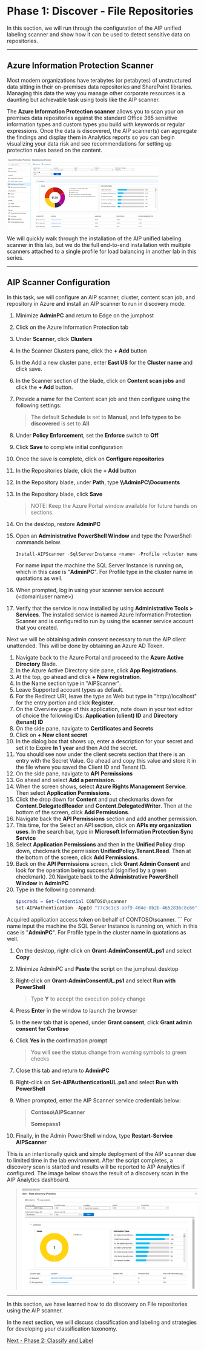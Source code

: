 <page title="Discover (Hands On)" />

# Phase 1: Discover - File Repositories

In this section, we will run through the configuration of the AIP unified labeling scanner and show how it can be used to detect sensitive data on repositories.

---
## Azure Information Protection Scanner

Most modern organizations have terabytes (or petabytes) of unstructured data sitting in their on-premises data repositories and SharePoint libraries. Managing this data the way you manage other corporate resources is a daunting but achievable task using tools like the AIP scanner.

The **Azure Information Protection scanner** allows you to scan your on premises data repositories against the standard Office 365 sensitive information types and custom types you build with keywords or regular expressions. Once the data is discovered, the AIP scanner(s) can aggregate the findings and display them in Analytics reports so you can begin visualizing your data risk and see recommendations for setting up protection rules based on the content.

![discovery](./media/discovery.png)

We will quickly walk through the installation of the AIP unified labeling scanner in this lab, but we do the full end-to-end installation with multiple scanners attached to a single profile for load balancing in another lab in this series.

---
## AIP Scanner Configuration

In this task, we will configure an AIP scanner, cluster, content scan job, and repository in Azure and install an AIP scanner to run in discovery mode. 

1. Minimize **AdminPC** and return to Edge on the jumphost
1. Click on the Azure Information Protection tab
2. Under **Scanner**, click **Clusters**
3. In the Scanner Clusters pane, click the **+ Add** button

4. In the Add a new cluster pane, enter **East US** for the **Cluster name** and click save.
5. In the Scanner section of the blade, click on **Content scan jobs** and click the **+ Add** button.
6. Provide a name for the Content scan job and then configure using the following settings:

	>  The default **Schedule** is set to **Manual**, and **Info types to be discovered** is set to **All**.

1. Under **Policy Enforcement**, set the **Enforce** switch to **Off**
1. Click **Save** to complete initial configuration
1. Once the save is complete, click on **Configure repositories**
1. In the Repositories blade, click the **+ Add** button

1. In the Repository blade, under **Path**, type **\\\AdminPC\Documents**
1. In the Repository blade, click **Save**
	
	>NOTE: Keep the Azure Portal window available for future hands on sections.
1. On the desktop, restore **AdminPC** 
2. Open an **Administrative PowerShell Window** and type the PowerShell commands below.

	```PowerShell
	Install-AIPScanner -SqlServerInstance <name> -Profile <cluster name>
	```
	For name input the machine the SQL Server Instance is running on, which in this case is "**AdminPC**".
	For Profile type in the cluster name in quotations as well.
	
3. When prompted, log in using your scanner service account (<domain\user name>)

4. Verify that the service is now installed by using **Administrative Tools > Services**. The installed service is named Azure Information Protection Scanner and is configured to run by using the scanner service account that you created.

Next we will be obtaining admin consent necessary to run the AIP client unattended. This will be done by obtaining an Azure AD Token. 

1. Navigate back to the Azure Portal and proceed to the **Azure Active Directory** Blade.
2. In the Azure Active Directory side pane, click **App Registrations**.
3. At the top, go ahead and click **+ New registration**.
4. In the Name section type in "AIPScanner".
5. Leave Supported account types as default.
6. For the Redirect URI, leave the type as Web but type in "http://localhost" for the entry portion and click **Register**.
7. On the Overview page of this application, note down in your text editor of choice the following IDs: **Application (client) ID** and **Directory (tenant) ID**
8. On the side pane, navigate to **Certificates and Secrets**
9. Click on **+ New client secret**
10. In the dialog box that shows up, enter a description for your secret and set it to Expire **In 1 year** and then Add the secret.
11. You should see now under the client secrets section that there is an entry with the Secret Value. Go ahead and copy this value and store it in the file where you saved the Client ID and Tenant ID.
12. On the side pane, navigate to **API Permissions**
13. Go ahead and select **Add a permission**.
14. When the screen shows, select **Azure Rights Management Service**. Then select **Application Permissions**.
15. Click the drop down for **Content** and put checkmarks down for **Content.DelegatedReader** and **Content.DelegatedWriter**. Then at the bottom of the screen, click **Add Permissions**.
16. Navigate back the **API Permissions** section and add another permission.
17. This time, for the Select an API section, click on **APIs my organization uses**. In the search bar, type in **Microsoft Information Protection Sync Service**
18. Select **Application Permissions** and then in the **Unified Policy** drop down, checkmark the permission **UnifiedPolicy.Tenant.Read**. Then at the bottom of the screen, click **Add Permissions**.
19. Back on the **API Permissions** screen, click **Grant Admin Consent** and look for the operation being successful (signified by a green checkmark). 
20.Navigate back to the **Administrative PowerShell Window** in **AdminPC**
21. Type in the following command:
	```PowerShell
	$pscreds = Get-Credential CONTOSO\scanner
	Set-AIPAuthentication -AppId "77c3c1c3-abf9-404e-8b2b-4652836c8c66" -AppSecret "OAkk+rnuYc/u+]ah2kNxVbtrDGbS47L4" -DelegatedUser scanner@contoso.com -TenantId "9c11c87a-ac8b-46a3-8d5c-f4d0b72ee29a" -OnBehalfOf $pscreds
Acquired application access token on behalf of CONTOSO\scanner.
	```
	For name input the machine the SQL Server Instance is running on, which in this case is "**AdminPC**".
	For Profile type in the cluster name in quotations as well.


1. On the desktop, right-click on **Grant-AdminConsentUL.ps1** and select **Copy**
2. Minimize AdminPC and **Paste** the script on the jumphost desktop
3. Right-click on **Grant-AdminConsentUL.ps1** and select **Run with PowerShell**

	>Type **Y** to accept the execution policy change
1. Press **Enter** in the window to launch the browser
2. In the new tab that is opened, under **Grant consent**, click **Grant admin consent for Contoso**
3. Click **Yes** in the confirmation prompt

	>You will see the status change from warning symbols to green checks
4. Close this tab and return to **AdminPC**
5. Right-click on **Set-AIPAuthenticationUL.ps1** and select **Run with PowerShell**
6. When prompted, enter the AIP Scanner service credentials below:

	> **Contoso\AIPScanner**
	>
	> **Somepass1**

1. Finally, in the Admin PowerShell window, type **Restart-Service AIPScanner**
	
This is an intentionally quick and simple deployment of the AIP scanner due to limited time in the lab environment.  After the script completes, a discovery scan is started and results will be reported to AIP Analytics if configured.  The image below shows the result of a discovery scan in the AIP Analytics dashboard.

>![](./media/initialdiscovery.png)

---

In this section, we have learned how to do discovery on File repositories using the AIP scanner. 

In the next section, we will discuss classification and labeling and strategies for developing your classification taxonomy.

[Next - Phase 2: Classify and Label](3.classification.md)
